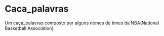 # Caca_palavras
Um caça_palavras composto por alguns nomes de times da NBA(National Basketball Association)
